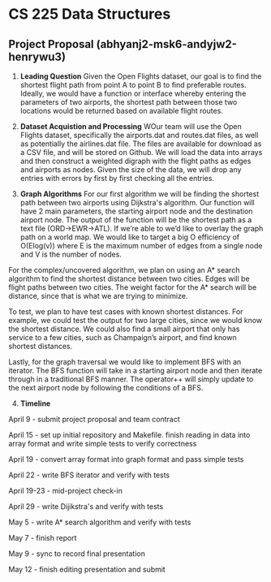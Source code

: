 # CS 225 Data Structures
## Project Proposal (abhyanj2-msk6-andyjw2-henrywu3)

1. **Leading Question** Given the Open Flights dataset, our goal is to find the shortest flight path from point A to point B to find preferable routes.
Ideally, we would have a function or interface whereby entering the parameters of two airports, 
the shortest path between those two locations would be returned based on available flight routes.

2. **Dataset Acquistion and Processing** WOur team will use the Open Flights dataset, specifically the airports.dat and routes.dat files, 
as well as potentially the airlines.dat file. The files are available for download as a CSV file, and will be stored on Github. 
We will load the data into arrays and then construct a weighted digraph with the flight paths as edges and airports as nodes.
Given the size of the data, we will drop any entries with errors by first by first checking all the entries.

3. **Graph Algorithms** For our first algorithm we will be finding the shortest path between two airports using Dijkstra's algorithm.
Our function will have 2 main parameters, the starting airport node and the destination airport node. 
The output of the function will be the shortest path as a text file (ORD->EWR->ATL). If we’re able to we’d like to overlay the graph path on a world map. 
We would like to target a big O efficiency of O(Elog(v)) where E is the maximum number of edges from a single node and V is the number of nodes. 

For the complex/uncovered algorithm, we plan on using an A* search algorithm to find the shortest distance between two cities. Edges will be flight paths between two cities.
The weight factor for the A* search will be distance, since that is what we are trying to minimize.

To test, we plan to have test cases with known shortest distances. For example, we could test the output for two large cities, since we would know the shortest distance. 
We could also find a small airport that only has service to a few cities, such as Champaign’s airport, and find known shortest distances.

Lastly, for the graph traversal we would like to implement BFS with an iterator. 
The BFS function will take in a starting airport node and then iterate through in a traditional BFS manner. 
The operator++ will simply update to the next airport node by following the conditions of a BFS. 

4. **Timeline** 

  April 9 - submit project proposal and team contract

  April 15 - set up initial repository and Makefile. finish reading in data into array format and write simple tests to verify correctness

  April 19 - convert array format into graph format and pass simple tests

  April 22 - write BFS iterator and verify with tests

  April 19-23 - mid-project check-in

  April 29 - write Dijikstra's and verify with tests

  May 5 - write A* search algorithm and verify with tests

  May 7 - finish report

  May 9 - sync to record final presentation

  May 12 - finish editing presentation and submit

